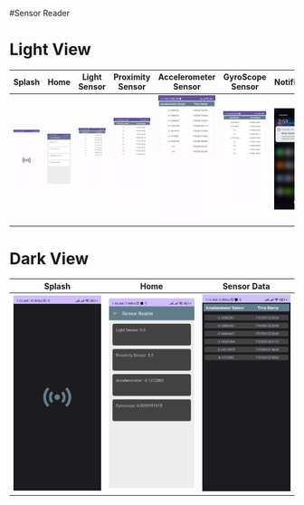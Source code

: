 #Sensor Reader


# Light View
Splash | Home | Light Sensor | Proximity Sensor | Accelerometer Sensor | GyroScope Sensor | Notification  | Lock Screen
--- | --- | --- | --- | --- |  --- | --- | --- |
![](https://github.com/SajibMamun/Sensor-Reader/blob/master/splash.jpg) |![](https://github.com/SajibMamun/Sensor-Reader/blob/master/home.jpg) |![](https://github.com/SajibMamun/Sensor-Reader/blob/master/light%20card.jpg) |![](https://github.com/SajibMamun/Sensor-Reader/blob/master/proximity%20card.jpg) |![](https://github.com/SajibMamun/Sensor-Reader/blob/master/accelometercard.jpg) |![](https://github.com/SajibMamun/Sensor-Reader/blob/master/gyroscopecard.jpg) |![](https://github.com/SajibMamun/Sensor-Reader/blob/master/notify.jpg) |![](https://github.com/SajibMamun/Sensor-Reader/blob/master/lockscreen.jpg)





# Dark View
Splash | Home | Sensor Data
--- | --- | --- |
![](https://github.com/SajibMamun/Sensor-Reader/blob/master/Dark%20View.jpg) |![](https://github.com/SajibMamun/Sensor-Reader/blob/master/Dark%20Home.jpg) |![](https://github.com/SajibMamun/Sensor-Reader/blob/master/Dark%20Chart.jpg)
